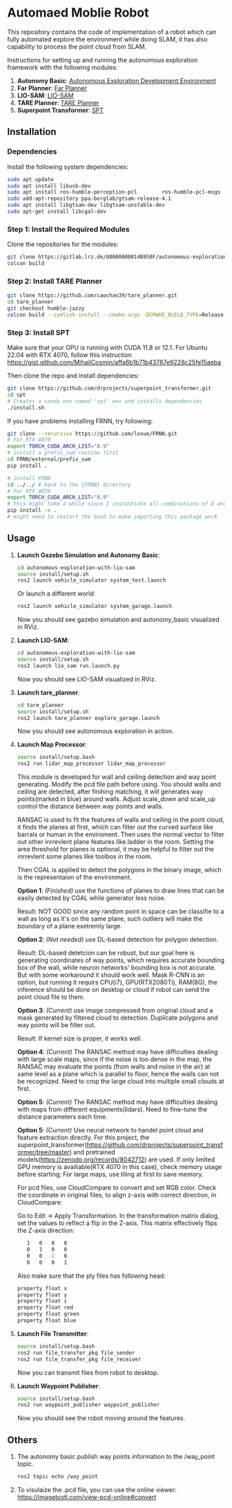 
# Automaed Moblie Robot

This repository contains the code of implementation of a robot which can fully automated explore the environment while doing SLAM, it has also capability to process the point cloud from SLAM. 

Instructions for setting up and running the autonomous exploration framework with the following modules:

1. **Autonomy Basic**: [Autonomous Exploration Development Environment](https://github.com/HongbiaoZ/autonomous_exploration_development_environment)
2. **Far Planner**: [Far Planner](https://github.com/MichaelFYang/far_planner)
3. **LIO-SAM**: [LIO-SAM](https://github.com/TixiaoShan/LIO-SAM)
4. **TARE Planner**: [TARE Planner](https://github.com/caochao39/tare_planner)
5. **Superpoint Transformer**: [SPT](https://github.com/drprojects/superpoint_transformer/tree/master)
## Installation

### Dependencies

Install the following system dependencies:

```bash
sudo apt update
sudo apt install libusb-dev
sudo apt install ros-humble-perception-pcl        ros-humble-pcl-msgs        ros-humble-vision-opencv        ros-humble-xacro
sudo add-apt-repository ppa:borglab/gtsam-release-4.1
sudo apt install libgtsam-dev libgtsam-unstable-dev
sudo apt-get install libcgal-dev
```

### Step 1: Install the Required Modules

Clone the repositories for the modules:

```bash
git clone https://gitlab.lrz.de/00000000014B950F/autonomous-exploration-with-lio-sam.git
colcon build
```

### Step 2: Install TARE Planner

```bash
git clone https://github.com/caochao39/tare_planner.git
cd tare_planner
git checkout humble-jazzy
colcon build --symlink-install --cmake-args -DCMAKE_BUILD_TYPE=Release
```

### Step 3: Install SPT
Make sure that your GPU is running with CUDA 11.8 or 12.1. For Ubuntu 22.04 with RTX 4070, follow this instruction https://gist.github.com/MihailCosmin/affa6b1b71b43787e9228c25fe15aeba

Then clone the repo and install dependencies:
```bash
git clone https://github.com/drprojects/superpoint_transformer.git
cd spt
# Creates a conda env named 'spt' env and installs dependencies
./install.sh
```

If you have problems installing FRNN, try following:
```bash
git clone --recursive https://github.com/lxxue/FRNN.git
# For RTX 4070
export TORCH_CUDA_ARCH_LIST="8.9"
# install a prefix_sum routine first
cd FRNN/external/prefix_sum
pip install .

# install FRNN
cd ../../ # back to the {FRNN} directory
# For RTX 4070
export TORCH_CUDA_ARCH_LIST="8.9"
# this might take a while since I instantiate all combinations of D and K
pip install -e .
# might need to restart the bash to make importing this package work
```

## Usage

1. **Launch Gazebo Simulation and Autonomy Basic**:

   ```bash
   cd autonomous-exploration-with-lio-sam
   source install/setup.sh
   ros2 launch vehicle_simulator system_test.launch
   ```
   Or launch a different world:
   ```bash
   ros2 launch vehicle_simulator system_garage.launch
   ```
   Now you should see gazebo simulation and autonomy_basic visualized in RViz.

2. **Launch LIO-SAM**:

   ```bash
   cd autonomous-exploration-with-lio-sam
   source install/setup.sh
   ros2 launch lio_sam run.launch.py
   ```
   Now you should see LIO-SAM visualized in RViz.

3. **Launch tare_planner**:

   ```bash
   cd tare_planner
   source install/setup.sh
   ros2 launch tare_planner explore_garage.launch
   ```
   Now you should see autonomous exploration in action.

4. **Launch Map Processor**:

   ```bash
   source install/setup.bash
   ros2 run lidar_map_processor lidar_map_processor
   ```
   This module is developed for wall and ceiling detection and way point generating. Modify the pcd file path before using. 
   You should walls and ceiling are detected, after finihing matching, it will generates way points(marked in blue) around walls. Adjust scale_down and scale_up control the distance between way points and walls.

   RANSAC is used to fit the features of walls and ceiling in the point cloud, it finds the planes at first, which can filter out the curved surface like barrals or human in the enviroment. Then uses the normal vector to filter out other inrrevlent plane features like ladder in the room. Setting the area threshold for planes is optional, it may be helpful to filter out the inrrevlent some planes like toolbox in the room.

   Then CGAL is applied to detect the polygons in the binary image, which is the representaion of the environment.

   **Option 1**: *(Finished)* use the functions of planes to draw lines that can be easily detected by CGAL while generator less noise.

   Result: NOT GOOD since any random point in space can be classifie to a wall as long as it's on the same plane, such outliers will make the boundary of a plane exetremly large.

   **Option 2**: *(Not needed)* use DL-based detection for polygon detection.

   Result: DL-based detetcion can be robust, but our goal here is generating coordinates of way points, which requires accurate bounding box of the wall, while neuron networks' bounding box is not accurate. But with some workaround it should work well.
   Mask R-CNN is an option, but running it requirs CPU(i7), GPU(RTX2080Ti), RAM(8G), the inference should be done on desktop or cloud if robot can send the point cloud file to them.

   **Option 3**: *(Current)* use image compressed from original cloud and a mask generated by filtered cloud to detection. Duplicate polygons and way points will be filter out.
   
   Result: If kernel size is proper, it works well.

   **Option 4**: *(Current)* The RANSAC method may have difficulties dealing with large scale maps, since if the noise is too dense in the map, the RANSAC may evaluate the points (from walls and noise in the air) at same level as a plane which is parallel to floor, hence the walls can not be recognized. Need to crop the large cloud into multiple small clouds at first.

   **Option 5**: *(Current)* The RANSAC method may have difficulties dealing with maps from different equipments(lidars). Need to fine-tune the distance parameters each time.

   **Option 5**: *(Current)* Use neural network to handel point cloud and feature extraction directly. For this project, the superpoint_transformer(https://github.com/drprojects/superpoint_transformer/tree/master) and pretrained models(https://zenodo.org/records/8042712) are used. If only limited GPU memory is availiable(RTX 4070 in this case), check memory usage before starting; For large maps, use tiling at first to save memory.

   For pcd files, use CloudCompare to convert and set RGB color. Check the coordinate in original files, to align z-axis with correct direction, in CloudCompare:

   Go to Edit -> Apply Transformation. In the transformation matrix dialog, set the values to reflect a flip in the Z-axis. This matrix effectively flips the Z-axis direction:
   ```bash
      1   0   0   0
      0   1   0   0
      0   0  -1   0
      0   0   0   1
   ```

   Also make sure that the ply files has following head:
   ```bash
   property float x
   property float y
   property float z
   property float red
   property float green
   property float blue
   ```

5. **Launch File Transmitter**:

   ```bash
   source install/setup.bash
   ros2 run file_transfer_pkg file_sender
   ros2 run file_transfer_pkg file_receiver
   ```
   Now you can transmit files from robot to desktop. 

6. **Launch Waypoint Publisher**:

   ```bash
   source install/setup.bash
   ros2 run waypoint_publisher waypoint_publisher
   ```
   Now you should see the robot moving around the features. 


## Others

1. The autonomy basic publish way points information to the /way_point topic.
   ```bash
   ros2 topic echo /way_point
   ```

2. To visulaize the .pcd file, you can use the online viewer:
https://imagetostl.com/view-pcd-online#convert